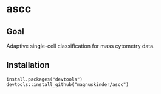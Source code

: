 # ascc
## Goal
Adaptive single-cell classification for mass cytometry data.

## Installation
```{r}
install.packages("devtools")
devtools::install_github("magnuskinder/ascc")
```
